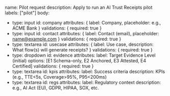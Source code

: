name: Pilot request
description: Apply to run an AI Trust Receipts pilot
labels: ["pilot"]
body:
  - type: input
    id: company
    attributes: { label: Company, placeholder: e.g., ACME Bank }
    validations: { required: true }
  - type: input
    id: contact
    attributes: { label: Contact (email), placeholder: name@example.com }
    validations: { required: true }
  - type: textarea
    id: usecase
    attributes: { label: Use case, description: What flow(s) will generate receipts? }
    validations: { required: true }
  - type: dropdown
    id: evidence
    attributes:
      label: Target Evidence Level (initial)
      options: [E1 Schema-only, E2 Anchored, E3 Attested, E4 Certified]
    validations: { required: true }
  - type: textarea
    id: kpis
    attributes:
      label: Success criteria
      description: KPIs (e.g., TTE<5s, Coverage>95%, P95<200ms)
  - type: textarea
    id: regs
    attributes:
      label: Regulatory context
      description: e.g., AI Act (EU), GDPR, HIPAA, SOX, etc.
